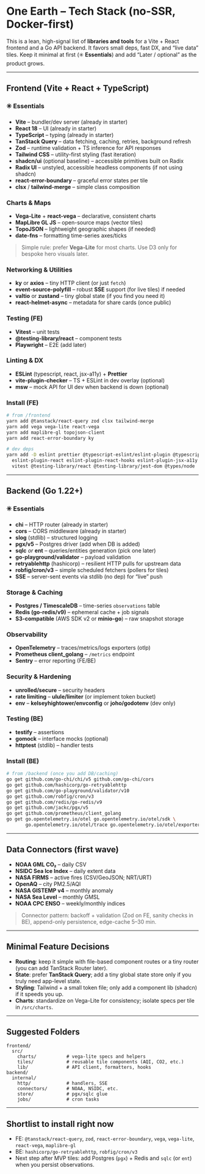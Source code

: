 # One Earth – Tech Stack (no-SSR, Docker-first)

This is a lean, high-signal list of **libraries and tools** for a Vite + React frontend and a Go API backend. It favors small deps, fast DX, and “live data” tiles. Keep it minimal at first (✳️ **Essentials**) and add “Later / optional” as the product grows.

---

## Frontend (Vite + React + TypeScript)

### ✳️ Essentials
- **Vite** – bundler/dev server (already in starter)
- **React 18** – UI (already in starter)
- **TypeScript** – typing (already in starter)
- **TanStack Query** – data fetching, caching, retries, background refresh
- **Zod** – runtime validation + TS inference for API responses
- **Tailwind CSS** – utility-first styling (fast iteration)
- **shadcn/ui** (optional baseline) – accessible primitives built on Radix
- **Radix UI** – unstyled, accessible headless components (if not using shadcn)
- **react-error-boundary** – graceful error states per tile
- **clsx** / **tailwind-merge** – simple class composition

### Charts & Maps
- **Vega-Lite** + **react-vega** – declarative, consistent charts
- **MapLibre GL JS** – open-source maps (vector tiles)
- **TopoJSON** – lightweight geographic shapes (if needed)
- **date-fns** – formatting time-series axes/ticks

> Simple rule: prefer **Vega-Lite** for most charts. Use D3 only for bespoke hero visuals later.

### Networking & Utilities
- **ky** or **axios** – tiny HTTP client (or just `fetch`)
- **event-source-polyfill** – robust **SSE** support (for live tiles) if needed
- **valtio** or **zustand** – tiny global state (if you find you need it)
- **react-helmet-async** – metadata for share cards (once public)

### Testing (FE)
- **Vitest** – unit tests
- **@testing-library/react** – component tests
- **Playwright** – E2E (add later)

### Linting & DX
- **ESLint** (typescript, react, jsx-a11y) + **Prettier**
- **vite-plugin-checker** – TS + ESLint in dev overlay (optional)
- **msw** – mock API for UI dev when backend is down (optional)

### Install (FE)
```bash
# from /frontend
yarn add @tanstack/react-query zod clsx tailwind-merge
yarn add vega vega-lite react-vega
yarn add maplibre-gl topojson-client
yarn add react-error-boundary ky

# dev deps
yarn add -D eslint prettier @typescript-eslint/eslint-plugin @typescript-eslint/parser \
  eslint-plugin-react eslint-plugin-react-hooks eslint-plugin-jsx-a11y \
  vitest @testing-library/react @testing-library/jest-dom @types/node
```

---

## Backend (Go 1.22+)

### ✳️ Essentials
- **chi** – HTTP router (already in starter)
- **cors** – CORS middleware (already in starter)
- **slog** (stdlib) – structured logging
- **pgx/v5** – Postgres driver (add when DB is added)
- **sqlc** *or* **ent** – queries/entities generation (pick one later)
- **go-playground/validator** – payload validation
- **retryablehttp** (hashicorp) – resilient HTTP pulls for upstream data
- **robfig/cron/v3** – simple scheduled fetchers (pollers for tiles)
- **SSE** – server-sent events via stdlib (no dep) for “live” push

### Storage & Caching
- **Postgres / TimescaleDB** – time-series `observations` table
- **Redis (go-redis/v9)** – ephemeral cache + job signals
- **S3-compatible** (AWS SDK v2 or **minio-go**) – raw snapshot storage

### Observability
- **OpenTelemetry** – traces/metrics/logs exporters (otlp)
- **Prometheus client_golang** – `/metrics` endpoint
- **Sentry** – error reporting (FE/BE)

### Security & Hardening
- **unrolled/secure** – security headers
- **rate limiting** – **ulule/limiter** (or implement token bucket)
- **env** – **kelseyhightower/envconfig** or **joho/godotenv** (dev only)

### Testing (BE)
- **testify** – assertions
- **gomock** – interface mocks (optional)
- **httptest** (stdlib) – handler tests

### Install (BE)
```bash
# from /backend (once you add DB/caching)
go get github.com/go-chi/chi/v5 github.com/go-chi/cors
go get github.com/hashicorp/go-retryablehttp
go get github.com/go-playground/validator/v10
go get github.com/robfig/cron/v3
go get github.com/redis/go-redis/v9
go get github.com/jackc/pgx/v5
go get github.com/prometheus/client_golang
go get go.opentelemetry.io/otel go.opentelemetry.io/otel/sdk \
       go.opentelemetry.io/otel/trace go.opentelemetry.io/otel/exporters/otlp/otlptrace
```

---

## Data Connectors (first wave)
- **NOAA GML CO₂** – daily CSV
- **NSIDC Sea Ice Index** – daily extent data
- **NASA FIRMS** – active fires (CSV/GeoJSON; NRT/URT)
- **OpenAQ** – city PM2.5/AQI
- **NASA GISTEMP v4** – monthly anomaly
- **NASA Sea Level** – monthly GMSL
- **NOAA CPC ENSO** – weekly/monthly indices

> Connector pattern: backoff + validation (Zod on FE, sanity checks in BE), append-only persistence, edge-cache 5–30 min.

---

## Minimal Feature Decisions
- **Routing**: keep it simple with file-based component routes or a tiny router (you can add TanStack Router later).
- **State**: prefer **TanStack Query**; add a tiny global state store only if you truly need app-level state.
- **Styling**: Tailwind + a small token file; only add a component lib (shadcn) if it speeds you up.
- **Charts**: standardize on Vega-Lite for consistency; isolate specs per tile in `/src/charts`.

---

## Suggested Folders
```
frontend/
  src/
    charts/           # vega-lite specs and helpers
    tiles/            # reusable tile components (AQI, CO2, etc.)
    lib/              # API client, formatters, hooks
backend/
  internal/
    http/             # handlers, SSE
    connectors/       # NOAA, NSIDC, etc.
    store/            # pgx/sqlc glue
    jobs/             # cron tasks
```

---

## Shortlist to install **right now**
- FE: `@tanstack/react-query`, `zod`, `react-error-boundary`, `vega`, `vega-lite`, `react-vega`, `maplibre-gl`
- BE: `hashicorp/go-retryablehttp`, `robfig/cron/v3`
- Next step after MVP tiles: add Postgres (`pgx`) + Redis and `sqlc` (or `ent`) when you persist observations.
